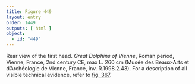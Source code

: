 ```yaml
---
title: Figure 449
layout: entry
order: 1449
outputs: [ html ]
object:
  - id: "449"
---
```


Rear view of the first head. *Great Dolphins of Vienne*, Roman period, Vienne, France, 2nd century CE, max L. 260 cm (Musée des Beaux-Arts et d’Archéologie de Vienne, France, inv. R.1998.2.43). For a description of all visible technical evidence, refer to [fig. 367](/visual-atlas/367/).
